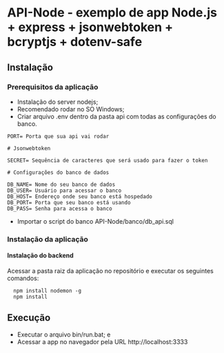 # API-Node - exemplo de app Node.js + express + jsonwebtoken + bcryptjs + dotenv-safe
## Instalação
### Prerequisitos da aplicação
* Instalação do server nodejs;
* Recomendado rodar no SO Windows;
* Criar arquivo .env dentro da pasta api com todas as configurações do banco.
```
PORT= Porta que sua api vai rodar

# Jsonwebtoken

SECRET= Sequência de caracteres que será usado para fazer o token  

# Configurações do banco de dados

DB_NAME= Nome do seu banco de dados
DB_USER= Usuário para acessar o banco
DB_HOST= Endereço onde seu banco está hospedado
DB_PORT= Porta que seu banco está usando
DB_PASS= Senha para acessa o banco
```
* Importar o script do banco API-Node/banco/db_api.sql
### Instalação da aplicação
#### Instalação do backend
Acessar a pasta raiz da aplicação no repositório e executar os seguintes comandos:
~~~
  npm install nodemon -g
  npm install
~~~
## Execução
* Executar o arquivo bin/run.bat; e
* Acessar a app no navegador pela URL http://localhost:3333
